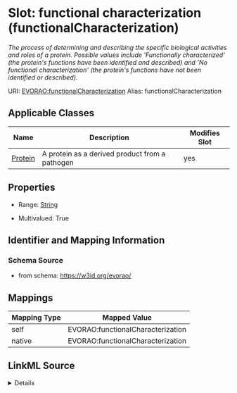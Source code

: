 

# Slot: functional characterization (functionalCharacterization) 


_The process of determining and describing the specific biological activities and roles of a protein. Possible values include 'Functionally characterized' (the protein's functions have been identified and described) and 'No functional characterization' (the protein's functions have not been identified or described)._





URI: [EVORAO:functionalCharacterization](https://w3id.org/evorao/functionalCharacterization)
Alias: functionalCharacterization

<!-- no inheritance hierarchy -->





## Applicable Classes

| Name | Description | Modifies Slot |
| --- | --- | --- |
| [Protein](Protein.md) | A protein as a derived product from a pathogen |  yes  |







## Properties

* Range: [String](String.md)

* Multivalued: True





## Identifier and Mapping Information







### Schema Source


* from schema: https://w3id.org/evorao/




## Mappings

| Mapping Type | Mapped Value |
| ---  | ---  |
| self | EVORAO:functionalCharacterization |
| native | EVORAO:functionalCharacterization |




## LinkML Source

<details>
```yaml
name: functionalCharacterization
description: The process of determining and describing the specific biological activities
  and roles of a protein. Possible values include 'Functionally characterized' (the
  protein's functions have been identified and described) and 'No functional characterization'
  (the protein's functions have not been identified or described).
title: functional characterization
from_schema: https://w3id.org/evorao/
rank: 1000
alias: functionalCharacterization
domain_of:
- Protein
range: string
required: false
multivalued: true
equals_string_in:
- Functionally characterized
- No functional characterization

```
</details>